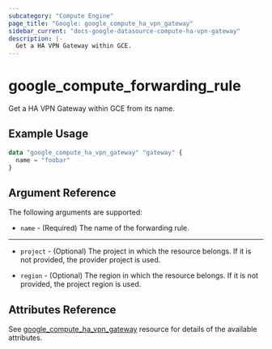 ```yaml
---
subcategory: "Compute Engine"
page_title: "Google: google_compute_ha_vpn_gateway"
sidebar_current: "docs-google-datasource-compute-ha-vpn-gateway"
description: |-
  Get a HA VPN Gateway within GCE.
---
```


# google\_compute\_forwarding\_rule

Get a HA VPN Gateway within GCE from its name.

## Example Usage

```tf
data "google_compute_ha_vpn_gateway" "gateway" {
  name = "foobar"
}
```

## Argument Reference

The following arguments are supported:

* `name` - (Required) The name of the forwarding rule.


- - -

* `project` - (Optional) The project in which the resource belongs. If it
    is not provided, the provider project is used.

* `region` - (Optional) The region in which the resource belongs. If it
    is not provided, the project region is used.

## Attributes Reference
See [google_compute_ha_vpn_gateway](https://www.terraform.io/docs/providers/google/r/compute_ha_vpn_gateway.html) resource for details of the available attributes.
